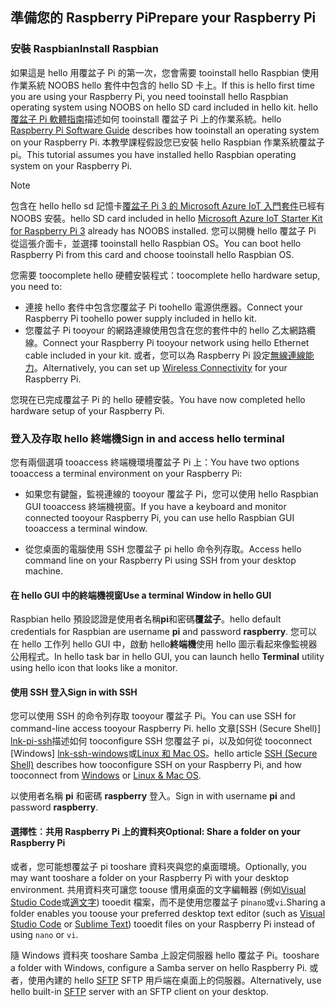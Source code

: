 ## <a name="prepare-your-raspberry-pi"></a><span data-ttu-id="6f5a8-101">準備您的 Raspberry Pi</span><span class="sxs-lookup"><span data-stu-id="6f5a8-101">Prepare your Raspberry Pi</span></span>

### <a name="install-raspbian"></a><span data-ttu-id="6f5a8-102">安裝 Raspbian</span><span class="sxs-lookup"><span data-stu-id="6f5a8-102">Install Raspbian</span></span>

<span data-ttu-id="6f5a8-103">如果這是 hello 用覆盆子 Pi 的第一次，您會需要 tooinstall hello Raspbian 使用作業系統 NOOBS hello 套件中包含的 hello SD 卡上。</span><span class="sxs-lookup"><span data-stu-id="6f5a8-103">If this is hello first time you are using your Raspberry Pi, you need tooinstall hello Raspbian operating system using NOOBS on hello SD card included in hello kit.</span></span> <span data-ttu-id="6f5a8-104">hello[覆盆子 Pi 軟體指南][ lnk-install-raspbian]描述如何 tooinstall 覆盆子 Pi 上的作業系統。</span><span class="sxs-lookup"><span data-stu-id="6f5a8-104">hello [Raspberry Pi Software Guide][lnk-install-raspbian] describes how tooinstall an operating system on your Raspberry Pi.</span></span> <span data-ttu-id="6f5a8-105">本教學課程假設您已安裝 hello Raspbian 作業系統覆盆子 pi。</span><span class="sxs-lookup"><span data-stu-id="6f5a8-105">This tutorial assumes you have installed hello Raspbian operating system on your Raspberry Pi.</span></span>

> [!NOTE]
> <span data-ttu-id="6f5a8-106">包含在 hello hello sd 記憶卡[覆盆子 Pi 3 的 Microsoft Azure IoT 入門套件][ lnk-starter-kits]已經有 NOOBS 安裝。</span><span class="sxs-lookup"><span data-stu-id="6f5a8-106">hello SD card included in hello [Microsoft Azure IoT Starter Kit for Raspberry Pi 3][lnk-starter-kits] already has NOOBS installed.</span></span> <span data-ttu-id="6f5a8-107">您可以開機 hello 覆盆子 Pi 從這張介面卡，並選擇 tooinstall hello Raspbian OS。</span><span class="sxs-lookup"><span data-stu-id="6f5a8-107">You can boot hello Raspberry Pi from this card and choose tooinstall hello Raspbian OS.</span></span>

<span data-ttu-id="6f5a8-108">您需要 toocomplete hello 硬體安裝程式：</span><span class="sxs-lookup"><span data-stu-id="6f5a8-108">toocomplete hello hardware setup, you need to:</span></span>

- <span data-ttu-id="6f5a8-109">連接 hello 套件中包含您覆盆子 Pi toohello 電源供應器。</span><span class="sxs-lookup"><span data-stu-id="6f5a8-109">Connect your Raspberry Pi toohello power supply included in hello kit.</span></span>
- <span data-ttu-id="6f5a8-110">您覆盆子 Pi tooyour 的網路連線使用包含在您的套件中的 hello 乙太網路纜線。</span><span class="sxs-lookup"><span data-stu-id="6f5a8-110">Connect your Raspberry Pi tooyour network using hello Ethernet cable included in your kit.</span></span> <span data-ttu-id="6f5a8-111">或者，您可以為 Raspberry Pi 設定[無線連線能力][lnk-pi-wireless]。</span><span class="sxs-lookup"><span data-stu-id="6f5a8-111">Alternatively, you can set up [Wireless Connectivity][lnk-pi-wireless] for your Raspberry Pi.</span></span>

<span data-ttu-id="6f5a8-112">您現在已完成覆盆子 Pi 的 hello 硬體安裝。</span><span class="sxs-lookup"><span data-stu-id="6f5a8-112">You have now completed hello hardware setup of your Raspberry Pi.</span></span>

### <a name="sign-in-and-access-hello-terminal"></a><span data-ttu-id="6f5a8-113">登入及存取 hello 終端機</span><span class="sxs-lookup"><span data-stu-id="6f5a8-113">Sign in and access hello terminal</span></span>

<span data-ttu-id="6f5a8-114">您有兩個選項 tooaccess 終端機環境覆盆子 Pi 上：</span><span class="sxs-lookup"><span data-stu-id="6f5a8-114">You have two options tooaccess a terminal environment on your Raspberry Pi:</span></span>

- <span data-ttu-id="6f5a8-115">如果您有鍵盤，監視連線的 tooyour 覆盆子 Pi，您可以使用 hello Raspbian GUI tooaccess 終端機視窗。</span><span class="sxs-lookup"><span data-stu-id="6f5a8-115">If you have a keyboard and monitor connected tooyour Raspberry Pi, you can use hello Raspbian GUI tooaccess a terminal window.</span></span>

- <span data-ttu-id="6f5a8-116">從您桌面的電腦使用 SSH 您覆盆子 pi hello 命令列存取。</span><span class="sxs-lookup"><span data-stu-id="6f5a8-116">Access hello command line on your Raspberry Pi using SSH from your desktop machine.</span></span>

#### <a name="use-a-terminal-window-in-hello-gui"></a><span data-ttu-id="6f5a8-117">在 hello GUI 中的終端機視窗</span><span class="sxs-lookup"><span data-stu-id="6f5a8-117">Use a terminal Window in hello GUI</span></span>

<span data-ttu-id="6f5a8-118">Raspbian hello 預設認證是使用者名稱**pi**和密碼**覆盆子**。</span><span class="sxs-lookup"><span data-stu-id="6f5a8-118">hello default credentials for Raspbian are username **pi** and password **raspberry**.</span></span> <span data-ttu-id="6f5a8-119">您可以在 hello 工作列 hello GUI 中，啟動 hello**終端機**使用 hello 圖示看起來像監視器公用程式。</span><span class="sxs-lookup"><span data-stu-id="6f5a8-119">In hello task bar in hello GUI, you can launch hello **Terminal** utility using hello icon that looks like a monitor.</span></span>

#### <a name="sign-in-with-ssh"></a><span data-ttu-id="6f5a8-120">使用 SSH 登入</span><span class="sxs-lookup"><span data-stu-id="6f5a8-120">Sign in with SSH</span></span>

<span data-ttu-id="6f5a8-121">您可以使用 SSH 的命令列存取 tooyour 覆盆子 Pi。</span><span class="sxs-lookup"><span data-stu-id="6f5a8-121">You can use SSH for command-line access tooyour Raspberry Pi.</span></span> <span data-ttu-id="6f5a8-122">hello 文章[SSH (Secure Shell)] [ lnk-pi-ssh]描述如何 tooconfigure SSH 您覆盆子 pi，以及如何從 tooconnect [Windows] [ lnk-ssh-windows]或[Linux 和 Mac OS][lnk-ssh-linux]。</span><span class="sxs-lookup"><span data-stu-id="6f5a8-122">hello article [SSH (Secure Shell)][lnk-pi-ssh] describes how tooconfigure SSH on your Raspberry Pi, and how tooconnect from [Windows][lnk-ssh-windows] or [Linux & Mac OS][lnk-ssh-linux].</span></span>

<span data-ttu-id="6f5a8-123">以使用者名稱 **pi** 和密碼 **raspberry** 登入。</span><span class="sxs-lookup"><span data-stu-id="6f5a8-123">Sign in with username **pi** and password **raspberry**.</span></span>

#### <a name="optional-share-a-folder-on-your-raspberry-pi"></a><span data-ttu-id="6f5a8-124">選擇性︰共用 Raspberry Pi 上的資料夾</span><span class="sxs-lookup"><span data-stu-id="6f5a8-124">Optional: Share a folder on your Raspberry Pi</span></span>

<span data-ttu-id="6f5a8-125">或者，您可能想覆盆子 pi tooshare 資料夾與您的桌面環境。</span><span class="sxs-lookup"><span data-stu-id="6f5a8-125">Optionally, you may want tooshare a folder on your Raspberry Pi with your desktop environment.</span></span> <span data-ttu-id="6f5a8-126">共用資料夾可讓您 toouse 慣用桌面的文字編輯器 (例如[Visual Studio Code](https://code.visualstudio.com/)或[適文字](http://www.sublimetext.com/)) tooedit 檔案，而不是使用您覆盆子 pi`nano`或`vi`.</span><span class="sxs-lookup"><span data-stu-id="6f5a8-126">Sharing a folder enables you toouse your preferred desktop text editor (such as [Visual Studio Code](https://code.visualstudio.com/) or [Sublime Text](http://www.sublimetext.com/)) tooedit files on your Raspberry Pi instead of using `nano` or `vi`.</span></span>

<span data-ttu-id="6f5a8-127">隨 Windows 資料夾 tooshare Samba 上設定伺服器 hello 覆盆子 Pi。</span><span class="sxs-lookup"><span data-stu-id="6f5a8-127">tooshare a folder with Windows, configure a Samba server on hello Raspberry Pi.</span></span> <span data-ttu-id="6f5a8-128">或者，使用內建的 hello [SFTP](https://www.raspberrypi.org/documentation/remote-access/) SFTP 用戶端在桌面上的伺服器。</span><span class="sxs-lookup"><span data-stu-id="6f5a8-128">Alternatively, use hello built-in [SFTP](https://www.raspberrypi.org/documentation/remote-access/) server with an SFTP client on your desktop.</span></span>

[lnk-install-raspbian]: https://www.raspberrypi.org/learning/software-guide/quickstart/
[lnk-pi-wireless]: https://www.raspberrypi.org/documentation/configuration/wireless/README.md
[lnk-pi-ssh]: https://www.raspberrypi.org/documentation/remote-access/ssh/README.md
[lnk-ssh-windows]: https://www.raspberrypi.org/documentation/remote-access/ssh/windows.md
[lnk-ssh-linux]: https://www.raspberrypi.org/documentation/remote-access/ssh/unix.md
[lnk-starter-kits]: https://azure.microsoft.com/develop/iot/starter-kits/
